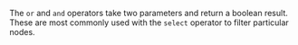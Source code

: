 The `or` and `and` operators take two parameters and return a boolean result. These are most commonly used with the `select` operator to filter particular nodes.